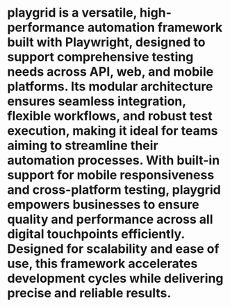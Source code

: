 # playgrid is a versatile, high-performance automation framework built with Playwright, designed to support comprehensive testing needs across API, web, and mobile platforms. Its modular architecture ensures seamless integration, flexible workflows, and robust test execution, making it ideal for teams aiming to streamline their automation processes. With built-in support for mobile responsiveness and cross-platform testing, playgrid empowers businesses to ensure quality and performance across all digital touchpoints efficiently. Designed for scalability and ease of use, this framework accelerates development cycles while delivering precise and reliable results.
